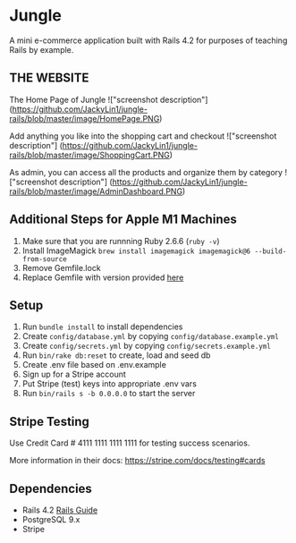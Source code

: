 # Jungle

A mini e-commerce application built with Rails 4.2 for purposes of teaching Rails by example.

## THE WEBSITE

The Home Page of Jungle
!["screenshot description"] (https://github.com/JackyLin1/jungle-rails/blob/master/image/HomePage.PNG)

Add anything you like into the shopping cart and checkout
!["screenshot description"] (https://github.com/JackyLin1/jungle-rails/blob/master/image/ShoppingCart.PNG)

As admin, you can access all the products and organize them by category
!["screenshot description"] (https://github.com/JackyLin1/jungle-rails/blob/master/image/AdminDashboard.PNG)

## Additional Steps for Apple M1 Machines

1. Make sure that you are runnning Ruby 2.6.6 (`ruby -v`)
1. Install ImageMagick `brew install imagemagick imagemagick@6 --build-from-source`
2. Remove Gemfile.lock
3. Replace Gemfile with version provided [here](https://gist.githubusercontent.com/FrancisBourgouin/831795ae12c4704687a0c2496d91a727/raw/ce8e2104f725f43e56650d404169c7b11c33a5c5/Gemfile)

## Setup

1. Run `bundle install` to install dependencies
2. Create `config/database.yml` by copying `config/database.example.yml`
3. Create `config/secrets.yml` by copying `config/secrets.example.yml`
4. Run `bin/rake db:reset` to create, load and seed db
5. Create .env file based on .env.example
6. Sign up for a Stripe account
7. Put Stripe (test) keys into appropriate .env vars
8. Run `bin/rails s -b 0.0.0.0` to start the server

## Stripe Testing

Use Credit Card # 4111 1111 1111 1111 for testing success scenarios.

More information in their docs: <https://stripe.com/docs/testing#cards>

## Dependencies

* Rails 4.2 [Rails Guide](http://guides.rubyonrails.org/v4.2/)
* PostgreSQL 9.x
* Stripe
